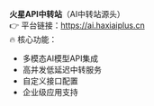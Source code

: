 **火星API中转站**（AI中转站源头）  
👉 平台链接：<https://ai.haxiaiplus.cn>  
🔥 核心功能：  
- 多模态AI模型API集成  
- 高并发低延迟中转服务  
- 自定义接口配置  
- 企业级应用支持  
